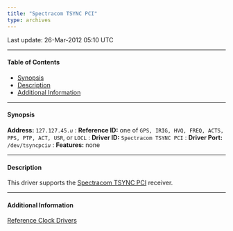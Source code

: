 ```yaml
---
title: "Spectracom TSYNC PCI"
type: archives
---
```


Last update: 26-Mar-2012 05:10 UTC

* * *

#### Table of Contents

*   [Synopsis](/documentation/drivers/driver45/#synopsis)
*   [Description](/documentation/drivers/driver45/#description)
*   [Additional Information](/documentation/drivers/driver45/#additional-information)

* * *

#### Synopsis

**Address:** <code>127.127.45._u_</code>
: **Reference ID:** one of `GPS, IRIG, HVQ, FREQ, ACTS, PPS, PTP, ACT, USR`, or `LOCL`
: **Driver ID:** `Spectracom TSYNC PCI`
: **Driver Port:** <code>/dev/tsyncpci*u*</code>
: **Features:** none

* * *

#### Description

This driver supports the [Spectracom TSYNC PCI](https://www.orolia.com/new-rugged-compact-pci-time-code-processor/) receiver.

* * *

#### Additional Information

[Reference Clock Drivers](/documentation/4.2.8-series/refclock/)